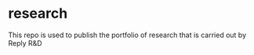 # research
This repo is used to publish the portfolio of research that is carried out by Reply R&amp;D
